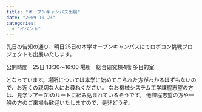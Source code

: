 ```yaml
---
title: "オープンキャンパス出展"
date: "2009-10-23"
categories: 
  - "イベント"
---
```


先日の告知の通り、明日25日の本学オープンキャンパスにてロボコン挑戦プロジェクトも出展いたします。

公開時間　25日 13:30～16:00 場所　総合研究棟4階 多目的室

となっています。場所については本学に始めてこられた方がわかるはずもないので、お近くの親切な人にお尋ねください。 なお機械システム工学課程志望の方は、見学ツアー(?)のルートに組み込まれているそうです。 他課程志望の方や一般の方のご来場も歓迎いたしますので、是非どうぞ。

